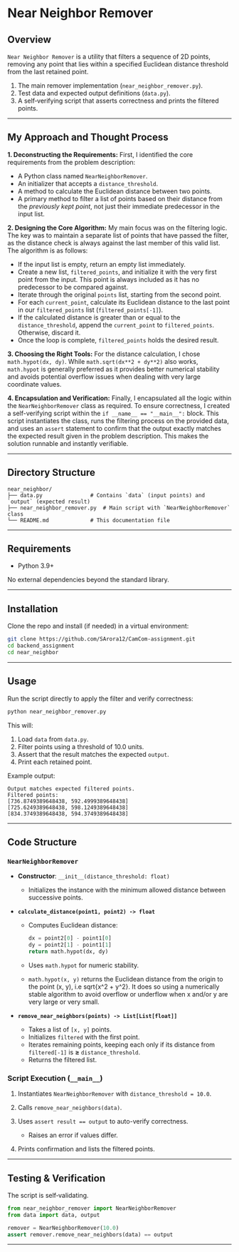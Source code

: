 # Near Neighbor Remover

## Overview

`Near Neighbor Remover` is a utility that filters a sequence of 2D points, removing any point that lies within a specified Euclidean distance threshold from the last retained point.

1. The main remover implementation (`near_neighbor_remover.py`).
2. Test data and expected output definitions (`data.py`).
3. A self‑verifying script that asserts correctness and prints the filtered points.

---

## My Approach and Thought Process

**1. Deconstructing the Requirements:**
First, I identified the core requirements from the problem description:

- A Python class named `NearNeighborRemover`.
- An initializer that accepts a `distance_threshold`.
- A method to calculate the Euclidean distance between two points.
- A primary method to filter a list of points based on their distance from the _previously kept point_, not just their immediate predecessor in the input list.

**2. Designing the Core Algorithm:**
My main focus was on the filtering logic. The key was to maintain a separate list of points that have passed the filter, as the distance check is always against the last member of this valid list. The algorithm is as follows:

- If the input list is empty, return an empty list immediately.
- Create a new list, `filtered_points`, and initialize it with the very first point from the input. This point is always included as it has no predecessor to be compared against.
- Iterate through the original `points` list, starting from the second point.
- For each `current_point`, calculate its Euclidean distance to the last point in our `filtered_points` list (`filtered_points[-1]`).
- If the calculated distance is greater than or equal to the `distance_threshold`, append the `current_point` to `filtered_points`. Otherwise, discard it.
- Once the loop is complete, `filtered_points` holds the desired result.

**3. Choosing the Right Tools:**
For the distance calculation, I chose `math.hypot(dx, dy)`. While `math.sqrt(dx**2 + dy**2)` also works, `math.hypot` is generally preferred as it provides better numerical stability and avoids potential overflow issues when dealing with very large coordinate values.

**4. Encapsulation and Verification:**
Finally, I encapsulated all the logic within the `NearNeighborRemover` class as required. To ensure correctness, I created a self-verifying script within the `if __name__ == "__main__":` block. This script instantiates the class, runs the filtering process on the provided data, and uses an `assert` statement to confirm that the output exactly matches the expected result given in the problem description. This makes the solution runnable and instantly verifiable.

---

## Directory Structure

```
near_neighbor/
├── data.py               # Contains `data` (input points) and `output` (expected result)
├── near_neighbor_remover.py  # Main script with `NearNeighborRemover` class
└── README.md             # This documentation file
```

---

## Requirements

- Python 3.9+

No external dependencies beyond the standard library.

---

## Installation

Clone the repo and install (if needed) in a virtual environment:

```bash
git clone https://github.com/SArora12/CamCom-assignment.git
cd backend_assignment
cd near_neighbor
```

---

## Usage

Run the script directly to apply the filter and verify correctness:

```bash
python near_neighbor_remover.py
```

This will:

1. Load `data` from `data.py`.
2. Filter points using a threshold of 10.0 units.
3. Assert that the result matches the expected `output`.
4. Print each retained point.

Example output:

```
Output matches expected filtered points.
Filtered points:
[736.8749389648438, 592.4999389648438]
[725.6249389648438, 598.1249389648438]
[834.3749389648438, 594.3749389648438]
```

---

## Code Structure

### `NearNeighborRemover`

- **Constructor**: `__init__(distance_threshold: float)`

  - Initializes the instance with the minimum allowed distance between successive points.

- **`calculate_distance(point1, point2) -> float`**

  - Computes Euclidean distance:

    ```python
    dx = point2[0] - point1[0]
    dy = point2[1] - point1[1]
    return math.hypot(dx, dy)
    ```

  - Uses `math.hypot` for numeric stability.
  - `math.hypot(x, y)` returns the Euclidean distance from the origin to the point (x, y), i.e sqrt{x^2 + y^2}. It does so using a numerically stable algorithm to avoid overflow or underflow when x and/or y are very large or very small.

- **`remove_near_neighbors(points) -> List[List[float]]`**

  - Takes a list of `[x, y]` points.
  - Initializes `filtered` with the first point.
  - Iterates remaining points, keeping each only if its distance
    from `filtered[-1]` is **≥** `distance_threshold`.
  - Returns the filtered list.

### Script Execution (`__main__`)

1. Instantiates `NearNeighborRemover` with `distance_threshold = 10.0`.
2. Calls `remove_near_neighbors(data)`.
3. Uses `assert result == output` to auto-verify correctness.

   - Raises an error if values differ.

4. Prints confirmation and lists the filtered points.

---

## Testing & Verification

The script is self‑validating.

```python
from near_neighbor_remover import NearNeighborRemover
from data import data, output

remover = NearNeighborRemover(10.0)
assert remover.remove_near_neighbors(data) == output
```

---
